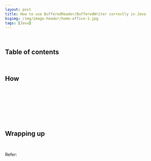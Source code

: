 ```yaml
---
layout: post
title: How to use BufferedReader/BufferedWriter correctly in Java
bigimg: /img/image-header/home-office-1.jpg
tags: [Java]
---
```





<br>

## Table of contents





<br>

## How 





<br>

## 




<br>

## 





<br>

## Wrapping up




<br>

Refer:

